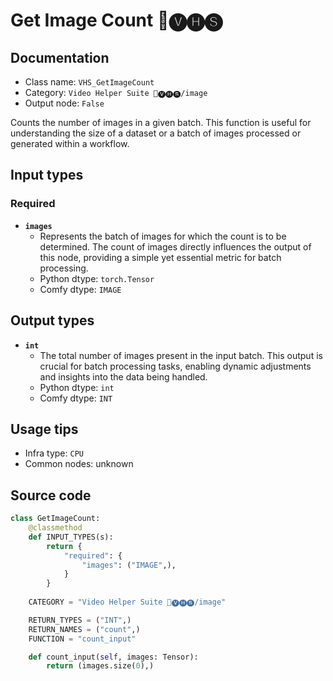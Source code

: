 # Get Image Count 🎥🅥🅗🅢
## Documentation
- Class name: `VHS_GetImageCount`
- Category: `Video Helper Suite 🎥🅥🅗🅢/image`
- Output node: `False`

Counts the number of images in a given batch. This function is useful for understanding the size of a dataset or a batch of images processed or generated within a workflow.
## Input types
### Required
- **`images`**
    - Represents the batch of images for which the count is to be determined. The count of images directly influences the output of this node, providing a simple yet essential metric for batch processing.
    - Python dtype: `torch.Tensor`
    - Comfy dtype: `IMAGE`
## Output types
- **`int`**
    - The total number of images present in the input batch. This output is crucial for batch processing tasks, enabling dynamic adjustments and insights into the data being handled.
    - Python dtype: `int`
    - Comfy dtype: `INT`
## Usage tips
- Infra type: `CPU`
- Common nodes: unknown


## Source code
```python
class GetImageCount:
    @classmethod
    def INPUT_TYPES(s):
        return {
            "required": {
                "images": ("IMAGE",),
            }
        }
    
    CATEGORY = "Video Helper Suite 🎥🅥🅗🅢/image"

    RETURN_TYPES = ("INT",)
    RETURN_NAMES = ("count",)
    FUNCTION = "count_input"

    def count_input(self, images: Tensor):
        return (images.size(0),)

```
